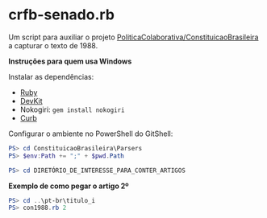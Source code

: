 # crfb-senado.rb

Um script para auxiliar o projeto [PoliticaColaborativa/ConstituicaoBrasileira](//github.com/PoliticaColaborativa/ConstituicaoBrasileira) a capturar o texto de 1988.

**Instruções para quem usa Windows**

Instalar as dependências:
- [Ruby](http://rubyinstaller.org/)
- [DevKit](https://github.com/oneclick/rubyinstaller/wiki/Development-Kit)
- Nokogiri: `gem install nokogiri`
- [Curb](http://blog.cloud-mes.com/2014/08/19/how-to-install-gem-curb-in-windows/)

Configurar o ambiente no PowerShell do GitShell:
```powershell
PS> cd ConstituicaoBrasileira\Parsers
PS> $env:Path += ";" + $pwd.Path

PS> cd DIRETÓRIO_DE_INTERESSE_PARA_CONTER_ARTIGOS
```

**Exemplo de como pegar o artigo 2º**
```powershell
PS> cd ..\pt-br\titulo_i
PS> con1988.rb 2
```
